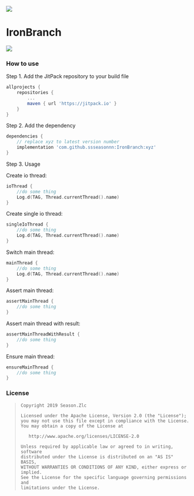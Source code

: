 ![](https://raw.githubusercontent.com/ssseasonnn/IronBranch/master/ironbranch.png)

# IronBranch

[![](https://jitpack.io/v/ssseasonnn/IronBranch.svg)](https://jitpack.io/#ssseasonnn/IronBranch)

### How to use

Step 1. Add the JitPack repository to your build file
```gradle
allprojects {
    repositories {
        ...
        maven { url 'https://jitpack.io' }
    }
}
```

Step 2. Add the dependency

```gradle
dependencies {
    // replace xyz to latest version number
	implementation 'com.github.ssseasonnn:IronBranch:xyz'
}
```

Step 3. Usage

Create io thread:
```kotlin
ioThread {
    //do some thing
    Log.d(TAG, Thread.currentThread().name)
}
```

Create single io thread:
```kotlin
singleIoThread {
    //do some thing
    Log.d(TAG, Thread.currentThread().name)
}
```

Switch main thread:
```kotlin
mainThread {
    //do some thing
    Log.d(TAG, Thread.currentThread().name)
}
```

Assert main thread:
```kotlin
assertMainThread { 
    //do some thing
}
```

Assert main thread with result:
```kotlin
assertMainThreadWithResult { 
    //do some thing
}
```

Ensure main thread:
```kotlin
ensureMainThread { 
    //do some thing    
}
```

### License

> ```
> Copyright 2019 Season.Zlc
>
> Licensed under the Apache License, Version 2.0 (the "License");
> you may not use this file except in compliance with the License.
> You may obtain a copy of the License at
>
>    http://www.apache.org/licenses/LICENSE-2.0
>
> Unless required by applicable law or agreed to in writing, software
> distributed under the License is distributed on an "AS IS" BASIS,
> WITHOUT WARRANTIES OR CONDITIONS OF ANY KIND, either express or implied.
> See the License for the specific language governing permissions and
> limitations under the License.
> ```
